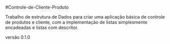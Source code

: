 #Controle-de-Cliente-Produto

Trabalho de estrutura de Dados para criar uma aplicação básica de controle de produtos e cliente, com a implementação de listas 
simplesmente encadeadas e listas com descritor.
 
 versão 0.1.0
